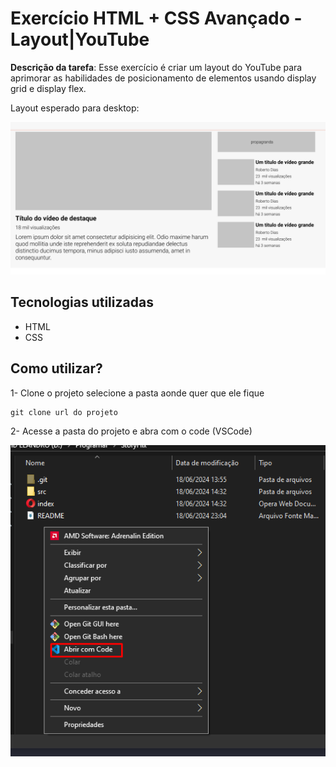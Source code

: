 # Exercício HTML + CSS Avançado - Layout|YouTube

**Descrição da tarefa**: Esse exercício é criar um layout do YouTube para aprimorar as habilidades de posicionamento de elementos usando display grid e display flex.

Layout esperado para desktop:

<img src="./design/desktop.png" alt="imagem do projeto no desktop">


## Tecnologias utilizadas
- HTML
- CSS

## Como utilizar?

1- Clone o projeto selecione a pasta aonde quer que ele fique
```
git clone url do projeto
```
2- Acesse a pasta do projeto e abra com o code (VSCode)

<img src="./design/pasta.png" alt="imagem da pasta abrindo com code">